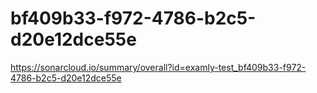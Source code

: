# bf409b33-f972-4786-b2c5-d20e12dce55e
https://sonarcloud.io/summary/overall?id=examly-test_bf409b33-f972-4786-b2c5-d20e12dce55e
